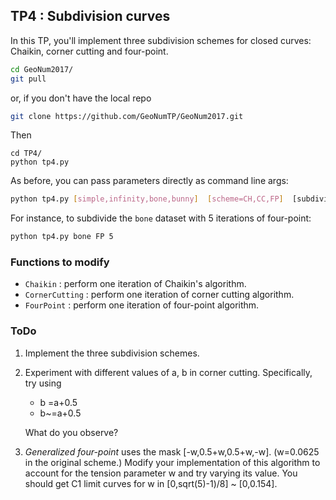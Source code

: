 ## TP4 : Subdivision curves
In this TP, you'll implement three subdivision schemes for closed curves: Chaikin, corner cutting and four-point.

```bash
cd GeoNum2017/
git pull
```
or, if you don't have the local repo
```bash
git clone https://github.com/GeoNumTP/GeoNum2017.git
```
Then
```
cd TP4/
python tp4.py
```

As before, you can pass parameters directly as command line args:
```bash
python tp4.py [simple,infinity,bone,bunny]  [scheme=CH,CC,FP]  [subdivision depth]
```

For instance, to subdivide the `bone` dataset with 5 iterations of four-point:
```bash
python tp4.py bone FP 5
```

### Functions to modify
* `Chaikin` : perform one iteration of Chaikin's algorithm.
* `CornerCutting` : perform one iteration of corner cutting algorithm.
* `FourPoint` : perform one iteration of four-point algorithm.

### ToDo
1. Implement the three subdivision schemes.
2. Experiment with different values of a, b in corner cutting. Specifically, try using
     - b =a+0.5
     - b~=a+0.5
   
   What do you observe?
3. *Generalized four-point* uses the mask [-w,0.5+w,0.5+w,-w]. (w=0.0625 in the original scheme.) Modify your implementation of this algorithm to account for the tension parameter w and try varying its value. You should get C1 limit curves for w in [0,sqrt(5)-1)/8] ~ [0,0.154].
